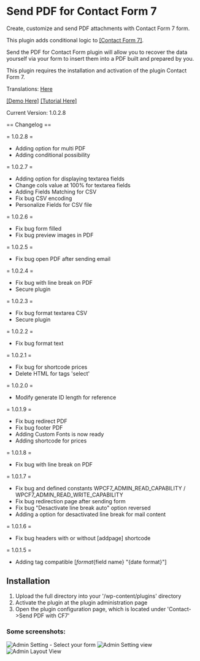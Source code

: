 # Send PDF for Contact Form 7

Create, customize and send PDF attachments with Contact Form 7 form.

This plugin adds conditional logic to <a href="https://wordpress.org/plugins/contact-form-7/">[Contact Form 7]</a>.

Send the PDF for Contact Form plugin will allow you to recover the data yourself via your form to insert them into a PDF built and prepared by you.

This plugin requires the installation and activation of the plugin Contact Form 7.

Translations: <a href="https://translate.wordpress.org/projects/wp-plugins/send-pdf-for-contact-form-7/">Here</a>

<a href="https://demo.restezconnectes.fr/send-pdf-for-contact-form-7/">[Demo Here]</a>
<a href="https://restezconnectes.fr/tutoriel-wordpress-lextension-send-pdf-for-contact-form-7/">[Tutorial Here]</a>

Current Version:  1.0.2.8

== Changelog ==

= 1.0.2.8 = 
* Adding option for multi PDF
* Adding conditional possibility

= 1.0.2.7 = 
* Adding option for displaying textarea fields
* Change cols value at 100% for textarea fields
* Adding Fields Matching for CSV
* Fix bug CSV encoding
* Personalize Fields for CSV file

= 1.0.2.6 = 
* Fix bug form filled
* Fix bug preview images in PDF

= 1.0.2.5 = 
* Fix bug open PDF after sending email

= 1.0.2.4 = 
* Fix bug with line break on PDF
* Secure plugin

= 1.0.2.3 = 
* Fix bug format textarea CSV
* Secure plugin

= 1.0.2.2 = 
* Fix bug format text

= 1.0.2.1 = 
* Fix bug for shortcode prices
* Delete HTML for tags 'select'

= 1.0.2.0 = 
* Modify generate ID length for reference

= 1.0.1.9 = 
* Fix bug redirect PDF
* Fix bug footer PDF
* Adding Custom Fonts is now ready
* Adding shortcode for prices

= 1.0.1.8 = 
* Fix bug with line break on PDF

= 1.0.1.7 =
* Fix bug and defined constants WPCF7_ADMIN_READ_CAPABILITY / WPCF7_ADMIN_READ_WRITE_CAPABILITY
* Fix bug redirection page after sending form
* Fix bug "Desactivate line break auto" option reversed
* Adding a option for desactivated line break for mail content

= 1.0.1.6 =
* Fix bug headers with or without [addpage] shortcode

= 1.0.1.5 =
* Adding tag compatible [_format_{field name} "{date format}"]



## Installation
1. Upload the full directory into your '/wp-content/plugins' directory
2. Activate the plugin at the plugin administration page
3. Open the plugin configuration page, which is located under 'Contact->Send PDF with CF7'

### Some screenshots:

![Admin Setting - Select your form](https://madeby.restezconnectes.fr/plugins/send-pdf-for-contact-form-7/screenshot-1.png)
![Admin Setting  view](https://madeby.restezconnectes.fr/plugins/send-pdf-for-contact-form-7/screenshot-2.png)
![Admin Layout View](https://madeby.restezconnectes.fr/plugins/send-pdf-for-contact-form-7/screenshot-3.png)